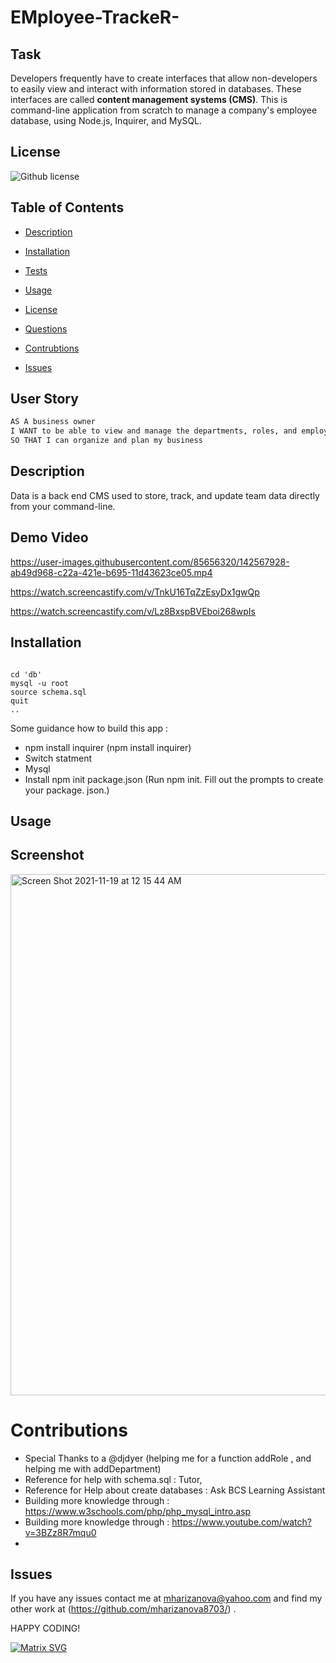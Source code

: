 # EMployee-TrackeR-
## Task

Developers frequently have to create interfaces that allow non-developers to easily view and interact with information stored in databases. These interfaces are called **content management systems (CMS)**. This is  command-line application from scratch to manage a company's employee database, using Node.js, Inquirer, and MySQL.
 
 
 

  ## License 
 ![Github license](https://img.shields.io/badge/ISC-License%20-pink)
    


  ## Table of Contents

  * [Description](#Description)
  * [Installation](#Installation)
  * [Tests](#Tests)
  * [Usage](#Tests)
  
 * [License](#License)

  * [Questions](#Questions)
  * [Contrubtions](#Contributions)
  * [Issues](#Contributions)

  ## User Story


```md
AS A business owner
I WANT to be able to view and manage the departments, roles, and employees in my company
SO THAT I can organize and plan my business

```

## Description
 Data is a back end CMS used to store, track, and update team data directly from your command-line.



 ## Demo Video
 
 https://user-images.githubusercontent.com/85656320/142567928-ab49d968-c22a-421e-b695-11d43623ce05.mp4
 
 
  
https://watch.screencastify.com/v/TnkU16TqZzEsyDx1gwQp

https://watch.screencastify.com/v/Lz8BxspBVEboi268wpIs




  ## Installation
  ```
  
  cd 'db'
mysql -u root
source schema.sql
quit
..

  ```
  
  
  
  
   Some guidance  how to build  this app :
   * npm install inquirer (npm install inquirer) 
   *  Switch statment
   * Mysql
   * Install npm init package.json (Run npm init.
Fill out the prompts to create your package. json.)


   
 


 

  
  




  ## Usage
  
  

   ## Screenshot
   <img width="834" alt="Screen Shot 2021-11-19 at 12 15 44 AM" src="https://user-images.githubusercontent.com/85656320/142569182-1d5274be-6822-497d-ad78-903920fbcbf3.png">
   
 



  

  
  
  # Contributions 
   
   * Special Thanks to a @djdyer (helping me for a function addRole , and helping me with addDepartment)           
   *  Reference for help with schema.sql : Tutor,
   *  Reference for Help about create databases  : Ask BCS Learning Assistant
   *  Building  more knowledge  through : https://www.w3schools.com/php/php_mysql_intro.asp
   *  Building  more knowledge  through : https://www.youtube.com/watch?v=3BZz8R7mqu0
   *  
  
     

  ## Issues

  If you have any issues contact me at mharizanova@yahoo.com and find my other work at (https://github.com/mharizanova8703/) .

HAPPY CODING!

[![Matrix SVG](https://raw.githubusercontent.com/rodrigograca31/rodrigograca31/master/matrix.svg)](https://www.youtube.com/watch?v=SDkAGkd4NLc)
  

